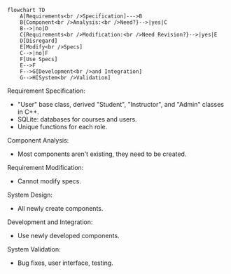 ```mermaid
flowchart TD
    A[Requirements<br />Specification]--->B
    B{Component<br />Analysis:<br />Need?}-->|yes|C
    B-->|no|D
    C{Requirements<br />Modification:<br />Need Revision?}-->|yes|E
    D[Disregard]
    E[Modify<br />Specs]
    C-->|no|F
    F[Use Specs]
    E-->F
    F-->G[Development<br />and Integration]
    G-->H[System<br />Validation]
```
Requirement Specification:
  - "User" base class, derived "Student", "Instructor", and "Admin" classes in C++.
  - SQLite: databases for courses and users.
  - Unique functions for each role.

Component Analysis:
  - Most components aren't existing, they need to be created.

Requirement Modification:
  - Cannot modify specs.

System Design:
  - All newly create components.

Development and Integration:
  - Use newly developed components.

System Validation:
  - Bug fixes, user interface, testing.
<!-- This content will not appear in the rendered Markdown -->
